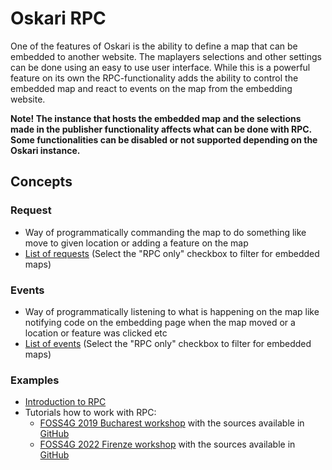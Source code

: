 # Oskari RPC

One of the features of Oskari is the ability to define a map that can be embedded to another website. The maplayers selections and other settings can be done using an easy to use user interface. While this is a powerful feature on its own the RPC-functionality adds the ability to control the embedded map and react to events on the map from the embedding website.

**Note! The instance that hosts the embedded map and the selections made in the publisher functionality affects what can be done with RPC. Some functionalities can be disabled or not supported depending on the Oskari instance.**

## Concepts

### Request

- Way of programmatically commanding the map to do something like move to given location or adding a feature on the map
- [List of requests](https://oskari.org/api/requests) (Select the "RPC only" checkbox to filter for embedded maps)

### Events

- Way of programmatically listening to what is happening on the map like notifying code on the embedding page when the map moved or a location or feature was clicked etc
- [List of events](https://oskari.org/api/events) (Select the "RPC only" checkbox to filter for embedded maps)

### Examples

- [Introduction to RPC](https://oskari.org/examples/rpc-api/rpc_example.html)
- Tutorials how to work with RPC:
    - [FOSS4G 2019 Bucharest workshop](/documentation/examples/FOSS4G_2019/workshop) with the sources available in [GitHub](https://github.com/oskariorg/oskari-docs/tree/master/md/documentation/examples/FOSS4G_2019)
    - [FOSS4G 2022 Firenze workshop](/documentation/examples/FOSS4G_2022/workshop) with the sources available in [GitHub](https://github.com/oskariorg/oskari-docs/tree/master/md/documentation/examples/FOSS4G_2022)
